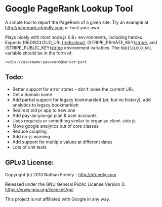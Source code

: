 Google PageRank Lookup Tool
===========================

A simple tool to report the PageRank of a given site. Try an example at 
http://pagerank.nfriedly.com or host your own. 

Plays nicely with most node.js 0.8+ environments, including heroku. Expects 
(REDISCLOUD_URL)[rediscloud],  (STRIPE_PRIVATE_KEY)[stripe], and (STRIPE_PUBLIC_KEY)[stripe] 
environment variables. The `REDISCLOUD_URL` variable should be in the form of:

    redis://username:password@server:port
    
[stripe]: https://manage.stripe.com/account/apikeys
[rediscloud]: http://redis-cloud.com/

Todo:
-----

* Better support for error states - don't loose the current URL
* Get a domain name
* Add partial support for legacy bookmarklett (pr, but no history), add analytics to legacy bookmarklett
* Redirect old pr app to new one
* Add pay-as-you-go plan & user accounts
* Uses requirejs or something similar to organize client-side js
* Move google analytics out of core classes
* Reduce coupling
* Add no-js warning
* Add support for multiple values at different dates
* Lots of unit tests


GPLv3 License:
--------------

Copyright (c) 2013 Nathan Friedly - http://nfriedly.com

Released under the GNU General Public License Version 3:  https://www.gnu.org/licenses/gpl

This project is not affiliated with Google in any way.